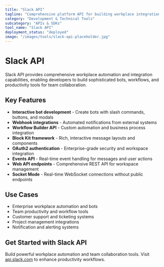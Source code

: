 ```yaml
---
title: "Slack API"
tagline: "Comprehensive platform API for building workplace integrations and automation"
category: "Development & Technical Tools"
subcategory: "APIs & SDKs"
tool_name: "Slack API"
deployment_status: "deployed"
image: "/images/tools/slack-api-placeholder.jpg"
---
```


# Slack API

Slack API provides comprehensive workplace automation and integration capabilities, enabling developers to build sophisticated bots, workflows, and productivity tools for team collaboration.

## Key Features

- **Interactive bot development** - Create bots with slash commands, buttons, and modals
- **Webhook integrations** - Automated notifications from external systems
- **Workflow Builder API** - Custom automation and business process integration
- **Block Kit framework** - Rich, interactive message layouts and components
- **OAuth2 authentication** - Enterprise-grade security and workspace integration
- **Events API** - Real-time event handling for messages and user actions
- **Web API endpoints** - Comprehensive REST API for workspace management
- **Socket Mode** - Real-time WebSocket connections without public endpoints

## Use Cases

- Enterprise workplace automation and bots
- Team productivity and workflow tools
- Customer support and ticketing systems
- Project management integrations
- Notification and alerting systems

## Get Started with Slack API

Build powerful workplace automation and team collaboration tools. Visit [api.slack.com](https://api.slack.com) to enhance productivity workflows.